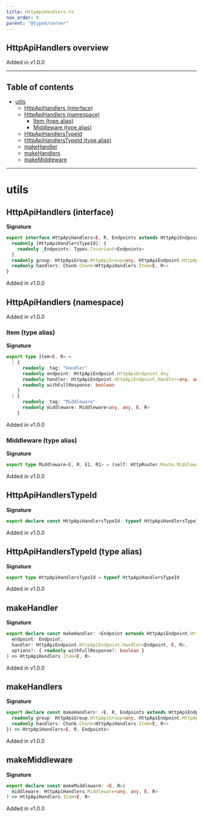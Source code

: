 ```yaml
---
title: HttpApiHandlers.ts
nav_order: 9
parent: "@typed/server"
---
```


## HttpApiHandlers overview

Added in v1.0.0

---

<h2 class="text-delta">Table of contents</h2>

- [utils](#utils)
  - [HttpApiHandlers (interface)](#httpapihandlers-interface)
  - [HttpApiHandlers (namespace)](#httpapihandlers-namespace)
    - [Item (type alias)](#item-type-alias)
    - [Middleware (type alias)](#middleware-type-alias)
  - [HttpApiHandlersTypeId](#httpapihandlerstypeid)
  - [HttpApiHandlersTypeId (type alias)](#httpapihandlerstypeid-type-alias)
  - [makeHandler](#makehandler)
  - [makeHandlers](#makehandlers)
  - [makeMiddleware](#makemiddleware)

---

# utils

## HttpApiHandlers (interface)

**Signature**

```ts
export interface HttpApiHandlers<E, R, Endpoints extends HttpApiEndpoint.HttpApiEndpoint.Any = never> {
  readonly [HttpApiHandlersTypeId]: {
    readonly _Endpoints: Types.Covariant<Endpoints>
  }
  readonly group: HttpApiGroup.HttpApiGroup<any, HttpApiEndpoint.HttpApiEndpoint.Any, any, R>
  readonly handlers: Chunk.Chunk<HttpApiHandlers.Item<E, R>>
}
```

Added in v1.0.0

## HttpApiHandlers (namespace)

Added in v1.0.0

### Item (type alias)

**Signature**

```ts
export type Item<E, R> =
  | {
      readonly _tag: "Handler"
      readonly endpoint: HttpApiEndpoint.HttpApiEndpoint.Any
      readonly handler: HttpApiEndpoint.HttpApiEndpoint.Handler<any, any, any>
      readonly withFullResponse: boolean
    }
  | {
      readonly _tag: "Middleware"
      readonly middleware: Middleware<any, any, E, R>
    }
```

Added in v1.0.0

### Middleware (type alias)

**Signature**

```ts
export type Middleware<E, R, E1, R1> = (self: HttpRouter.Route.Middleware<E, R>) => HttpApp.Default<E1, R1>
```

Added in v1.0.0

## HttpApiHandlersTypeId

**Signature**

```ts
export declare const HttpApiHandlersTypeId: typeof HttpApiHandlersTypeId
```

Added in v1.0.0

## HttpApiHandlersTypeId (type alias)

**Signature**

```ts
export type HttpApiHandlersTypeId = typeof HttpApiHandlersTypeId
```

Added in v1.0.0

## makeHandler

**Signature**

```ts
export declare const makeHandler: <Endpoint extends HttpApiEndpoint.HttpApiEndpoint.Any, E, R>(
  endpoint: Endpoint,
  handler: HttpApiEndpoint.HttpApiEndpoint.Handler<Endpoint, E, R>,
  options?: { readonly withFullResponse?: boolean }
) => HttpApiHandlers.Item<E, R>
```

Added in v1.0.0

## makeHandlers

**Signature**

```ts
export declare const makeHandlers: <E, R, Endpoints extends HttpApiEndpoint.HttpApiEndpoint.Any>(options: {
  readonly group: HttpApiGroup.HttpApiGroup<any, HttpApiEndpoint.HttpApiEndpoint.Any, any, R>
  readonly handlers: Chunk.Chunk<HttpApiHandlers.Item<E, R>>
}) => HttpApiHandlers<E, R, Endpoints>
```

Added in v1.0.0

## makeMiddleware

**Signature**

```ts
export declare const makeMiddleware: <E, R>(
  middleware: HttpApiHandlers.Middleware<any, any, E, R>
) => HttpApiHandlers.Item<E, R>
```

Added in v1.0.0
